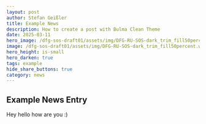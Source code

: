 ```yaml
---
layout: post
author: Stefan Geißler
title: Example News
description: How to create a post with Bulma Clean Theme
date: 2025-03-11
hero_image: /dfg-sos-draft01/assets/img/DFG-RU-SOS-dark_trim_fill50percent.webp
image: /dfg-sos-draft01/assets/img/DFG-RU-SOS-dark_trim_fill50percent.webp
hero_height: is-small
hero_darken: true
tags: example
hide_share_buttons: true
category: news
---
```


## Example News Entry

Hey hello how are you :)
